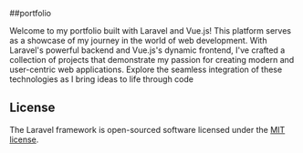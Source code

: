 
##portfolio

Welcome to my portfolio built with Laravel and Vue.js! This platform serves as a showcase of my journey in the world of web development. With Laravel's powerful backend and Vue.js's dynamic frontend, I've crafted a collection of projects that demonstrate my passion for creating modern and user-centric web applications. Explore the seamless integration of these technologies as I bring ideas to life through code

## License

The Laravel framework is open-sourced software licensed under the [MIT license](https://opensource.org/licenses/MIT).
